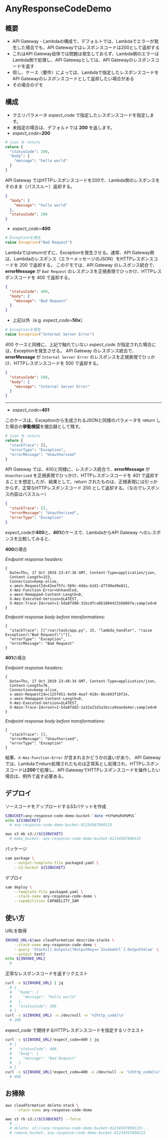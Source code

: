 # AnyResponseCodeDemo

## 概要

- API Gateway - Lambdaの構成で、デフォルトでは、Lambdaでエラーが発生した場合でも、API Gatewayではレスポンスコードは200として返却する
- これはAPI Gateway自体では問題は発生しておらず、Lambda側のエラーはLambda側で処理し、API Gatewayとしては、API Gatewayのレスポンスコードを返す
- 但し、ケース（要件）によっては、Lambdaで指定したレスポンスコードをAPI Gatewayのレスポンスコードとして返却したい場合がある
- その場合のデモ

## 構成

- クエリパラメータ *expect_code* で指定したレスポンスコードを指定します。
- 未指定の場合は、デフォルトでは **200** を返します。
- *expect_code*=**200**

```py
# json を return
return {
  "statusCode": 200,
  "body": {
    "message": "hello world"
  }
}
```

API Gateway ではHTTPレスポンスコードを200で、Lambda側のレスポンスをそのまま（パススルー）返却する。

```json
{
  "body": {
    "message": "hello world"
  },
  "statusCode": 200
}
```

- *expect_code*=**400**

```py
# Exceptionを発生
raise Exception("Bad Request")
```

Lambdaではreturnせずに、Exceptionを発生させる。通常、API Gateway側は、Lambdaのレスポンス（エラーメッセージのJSON）をHTTPレスポンスコードを 200 で返却する。
このデモでは、API Gateway のレスポンス統合で、**errorMessage** が `Bad Request` のレスポンスを正規表現でひっかけ、HTTPレスポンスコードを 400 で返却する。

```json
{
  "statusCode": 400,
  "body": {
    "message": "Bad Request"
  }
}
```

- 上記以外（e.g. *expect_code*=**50x**）

```py
# Exceptionを発生
raise Exception("Internal Server Error")
```
400 ケースと同様に、上記で触れていない *expect_code* が指定された場合には、Exceptionを発生させる。
API Gateway のレスポンス統合で、**errorMessage** が `Internal Server Error` のレスポンスを正規表現でひっかけ、HTTPレスポンスコードを 500 で返却する。

```json
{
  "statusCode": 500,
  "body": {
    "message": "Internal Server Error"
  }
}
```

---

- *expect_code*=**401**

このケースは、Exceptionから生成されるJSONと同様のパラメータを return した場合の**挙動検証**を備忘録として残す。

```py
# json を return
return {
  "stackTrace": [],
  "errorType": "Exception",
  "errorMessage": "Unauthorixed"
}
```

API Gateway では、400と同様に、レスポンス統合で、**errorMessage** が `Unauthorixed` を正規表現でひっかけ、HTTPレスポンスコードを 401 で返却することを想定したが、結果として、return されたものは、正規表現には引っかからず、正常なHTTPレスポンスコード 200 として返却する。（なのでレスポンス内容はパススルー）

```json
{
  "stackTrace": [],
  "errorMessage": "Unauthorixed",
  "errorType": "Exception"
}
```

*expect_code*が**400**と、**401**のケースで、LambdaからAPI Gateway へのレスポンスを比較してみると、

**400**の場合

*Endpoint response headers:*
```
{
  Date=Thu, 17 Oct 2019 23:47:36 GMT, Content-Type=application/json,
  Content-Length=153,
  Connection=keep-alive,
  x-amzn-RequestId=42eef5fc-569c-4dda-b2d1-d7740ed9e811,
  X-Amz-Function-Error=Unhandled,
  x-amzn-Remapped-Content-Length=0,
  X-Amz-Executed-Version=$LATEST,
  X-Amzn-Trace-Id=root=1-5da8fd98-31bcdfca8b188442316886fe;sampled=0
}
```
*Endpoint response body before transformations:*
```
{
  "stackTrace": [["/var/task/app.py", 15, "lambda_handler", "raise Exception(\"Bad Request\")"]],
  "errorType": "Exception",
  "errorMessage": "Bad Request"
}
```

**401**の場合

*Endpoint response headers:*
```
{
  Date=Thu, 17 Oct 2019 23:48:34 GMT, Content-Type=application/json,
  Content-Length=76,
  Connection=keep-alive,
  x-amzn-RequestId=c125f451-6e58-4eaf-910c-8bcb03f18f2e,
  x-amzn-Remapped-Content-Length=0,
  X-Amz-Executed-Version=$LATEST,
  X-Amzn-Trace-Id=root=1-5da8fdd2-1a32a21d1a1bcca9eaeda4ec;sampled=0
}
```
*Endpoint response body before transformations:*
```
{
  "stackTrace": [],
  "errorMessage": "Unauthorixed",
  "errorType": "Exception"
}
```

結果、`X-Amz-Function-Error` が含まれるかどうかの違いがあり、
API Gatewayでは、Lambdaでreturn処理されたものは正常系とし処理され、HTTPレスポンスコードは**200**で処理し、API GatewayでHTTPレスポンスコードを操作したい場合は、例外で返す必要ある。

## デプロイ

ソースコードをアップロードするS3バケットを作成

```sh
S3BUCKET=any-response-code-demo-bucket-`date +%Y%m%d%H%M%S`
echo ${S3BUCKET}
  # any-response-code-demo-bucket-01234567890123

aws s3 mb s3://${S3BUCKET}
  # make_bucket: any-response-code-demo-bucket-01234567890123
```

パッケージ

```sh
sam package \
    --output-template-file packaged.yaml \
    --s3-bucket ${S3BUCKET}
```

デプロイ

```sh
sam deploy \
    --template-file packaged.yaml \
    --stack-name any-response-code-demo \
    --capabilities CAPABILITY_IAM
```

## 使い方

URLを取得

```sh
INVOKE_URL=$(aws cloudformation describe-stacks \
    --stack-name any-response-code-demo \
    --query 'Stacks[].Outputs[?OutputKey==`InvokeUrl`].OutputValue' \
    --output text)
echo ${INVOKE_URL}
  #
```

正常なレスポンスコードを返すリクエスト

```sh
curl -s ${INVOKE_URL} | jq
  # {
  #   "body": {
  #     "message": "hello world"
  #   },
  #   "statusCode": 200
  # }
curl -s ${INVOKE_URL} -o /dev/null -w '%{http_code}\n'
  # 200
```

*expect_code* で期待するHTTPレスポンスコードを指定するリクエスト

```sh
curl -s ${INVOKE_URL}?expect_code=400 | jq
  # {
  #   "statusCode": 400,
  #   "body": {
  #     "message": "Bad Request"
  #   }
  # }
curl -s ${INVOKE_URL}?expect_code=400 -o /dev/null -w '%{http_code}\n'
  # 400
```

## お掃除

```sh
aws cloudformation delete-stack \
    --stack-name any-response-code-demo

aws s3 rb s3://${S3BUCKET} --force
  # ...
  # delete: s3://any-response-code-demo-bucket-01234567890123/...
  # remove_bucket: any-response-code-demo-bucket-01234567890123
```
